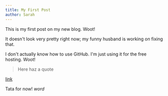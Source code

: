 ```yaml
---
title: My First Post
author: Sarah
---
```


This is my first post on my new blog. Woot!

It doesn't look very pretty right now; my funny husband is working on fixing that.

I don't actually know how to use GitHub. I'm just using it for the free hosting. Woot!

> Here haz a quote

[link](https://ashton314.github.io)

Tata for now! *word*
